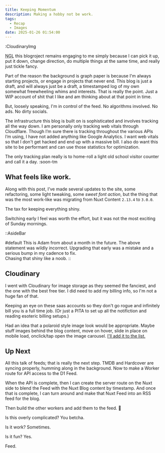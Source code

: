 ```yaml
---
title: Keeping Momentum
description: Making a hobby not be work.
tags:
  - Recap
  - Images
date: 2025-01-26 01:54:00
---
```


:CloudinaryImg

<abbr title="Not gonna lie">NGL</abbr> this blogroject remains engaging to me simply because I can pick it up, put it down, change direction, do multiple things at the same time, and really just tickle fancy.

Part of the reason the background is graph paper is because I'm always starting projects, or engage in projects that never end. This blog is just a draft, and will always just be a draft, a timestamped log of my own somewhat freewheeling whims and interests. That is really the point. Just a WIP account of shit that I like and am thinking about at that point in time.

But, loosely speaking, I'm in control of the feed. No algorithms involved. No ads. No dirty socials.

The infrastructure this blog is built on is sophisticated and involves tracking all the way down. I am personally only tracking web vitals through Cloudflare. Though I’m sure there is tracking throughout the various APIs I’m using, I have not added anything like Google Analytics. I want web vitals so that I don't get hacked and end up with a massive bill. I also do want this site to be performant and can use those statistics for optimization.

The only tracking plan really is to home-roll a light old school visitor counter and call it a day. :soon-tm

## What feels like work.

Along with this post, I’ve made several updates to the site, some refactoring, some light tweaking, some <em class="font-display">sweet font action</em>, but the thing that was the most work-like was migrating from Nuxt Content `2.13.4` to `3.0.0`.

The tax for keeping everything shiny.

Switching early I feel was worth the effort, but it was not the most exciting of Sunday mornings.

::AsideBar

#default
This is Adam from about a month in the future. The above statement was wildly incorrect. Upgrading that early was a mistake and a serious bump in my cadence to fix.  
Chasing that shiny like a noob.
::

## Cloudinary

I went with Cloudinary for image storage as they seemed the fanciest, and the one with the best free tier. I did need to add my billing info, so I'm not a huge fan of that.

Keeping an eye on these saas accounts so they don't go rogue and infinitely bill you is a full time job. (Or just a PITA to set up all the notifiction and reading esoteric billing setups.)

Had an idea that a polaroid style image look would be appropriate. Maybe stuff images behind the blog content, move on hover, slide in place on mobile load, onclick/tap open the image carousel. <a href="https://github.com/adamisarobot/adam4ever.com">I'll add it to the list.</a>

## Up Next

All this talk of feeds; that is really the next step. TMDB and Hardcover are syncing properly, humming along in the background. Now to make a Worker route for API access to the D1 Feed.

When the API is complete, then I can create the server route on the Nuxt side to blend the Feed with the Nuxt Blog content by timestamp. And once that is complete, I can turn around and make that Nuxt Feed into an RSS feed for the blog.

Then build the other workers and add them to the feed. 🤱

Is this overly complicated? You betcha.

Is it work? Sometimes.

Is it fun? Yes.

Feed.
